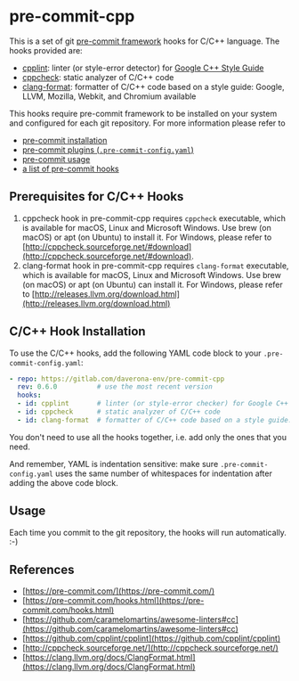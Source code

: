 # pre-commit-cpp

This is a set of git [pre-commit framework](https://pre-commit.com/) hooks for
C/C++ language. The hooks provided are:

* [cpplint](https://github.com/cpplint/cpplint): linter
(or style-error detector) for
[Google C++ Style Guide](http://google.github.io/styleguide/cppguide.html)
* [cppcheck](http://cppcheck.sourceforge.net/): static analyzer of C/C++ code
* [clang-format](https://clang.llvm.org): formatter of C/C++ code based on a
style guide: Google, LLVM, Mozilla, Webkit, and Chromium available

This hooks require pre-commit framework to be installed on your system
and configured for each git repository. For more information please refer to

* [pre-commit installation](https://pre-commit.com/#install)
* [pre-commit plugins (`.pre-commit-config.yaml`)](https://pre-commit.com/#plugins)
* [pre-commit usage](https://pre-commit.com/#usage)
* [a list of pre-commit hooks](https://pre-commit.com/hooks.html)

## Prerequisites for C/C++ Hooks

1. cppcheck hook in pre-commit-cpp requires `cppcheck` executable, which is
available for macOS, Linux and Microsoft Windows. Use brew (on macOS) or apt (on
Ubuntu) to install it. For Windows, please refer to
[http://cppcheck.sourceforge.net/#download](http://cppcheck.sourceforge.net/#download).
2. clang-format hook in pre-commit-cpp requires `clang-format` executable, which
is available for macOS, Linux and Microsoft Windows. Use brew (on macOS) or apt
(on Ubuntu) can install it. For Windows, please refer to
[http://releases.llvm.org/download.html](http://releases.llvm.org/download.html)

## C/C++ Hook Installation

To use the C/C++ hooks, add the following YAML code block to your
`.pre-commit-config.yaml`:

```yaml
- repo: https://gitlab.com/daverona-env/pre-commit-cpp
  rev: 0.6.0          # use the most recent version
  hooks:
  - id: cpplint       # linter (or style-error checker) for Google C++ Style Guide
  - id: cppcheck      # static analyzer of C/C++ code
  - id: clang-format  # formatter of C/C++ code based on a style guide: Google, LLVM, Mozilla, Webkit, and Chromium available
```

You don't need to use all the hooks together, i.e. add only the ones that you
need.

And remember, YAML is indentation sensitive: make sure `.pre-commit-config.yaml`
uses the same number of whitespaces for indentation after adding the above code
block.

## Usage

Each time you commit to the git repository, the hooks will run automatically.
:-)

## References

* [https://pre-commit.com/](https://pre-commit.com/)
* [https://pre-commit.com/hooks.html](https://pre-commit.com/hooks.html)
* [https://github.com/caramelomartins/awesome-linters#cc](https://github.com/caramelomartins/awesome-linters#cc)
* [https://github.com/cpplint/cpplint](https://github.com/cpplint/cpplint)
* [http://cppcheck.sourceforge.net/](http://cppcheck.sourceforge.net/)
* [https://clang.llvm.org/docs/ClangFormat.html](https://clang.llvm.org/docs/ClangFormat.html)

